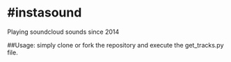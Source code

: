 #instasound
==========

Playing soundcloud sounds since 2014

##Usage:
simply clone or fork the repository and execute the get_tracks.py file.
